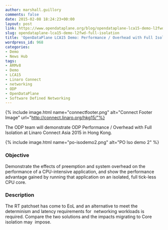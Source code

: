 ```yaml
---
author: marshall.guillory
comments: false
date: 2015-02-08 18:24:23+00:00
layout: post
link: https://www.opendataplane.org/blog/opendataplane-lca15-demo-l2fwd-full-isolation/
slug: opendataplane-lca15-demo-l2fwd-full-isolation
title: 'OpenDataPlane LCA15 Demo: Performance / Overhead with Full Isolation'
wordpress_id: 968
categories:
- Demo
- News Hub
tags:
- ARMv8
- Demo
- LCA15
- Linaro Connect
- networking
- ODP
- OpenDataPlane
- Software Defined Networking
---
```

{% include image.html name="connectfooter.png" alt="Connect Footer Image" url="http://connect.linaro.org/hkg15/"%}

The ODP team will demonstrate ODP Performance / Overhead with Full Isolation at Linaro Connect Asia 2015 in Hong Kong.

{% include image.html name="po-isodemo2.png" alt="PO Iso demo 2" %}

### Objective

Demonstrate the effects of preemption and system overhead on the performance of a CPU-intensive application, and show the performance advantage gained by running that application on an isolated, full tick-less CPU core.

### Description

The RT patchset has come to EoL and an alternative to meet the determinism and latency requirements for  networking workloads is required. Compare the two solutions and the impacts migrating to Core isolation may  impose.
